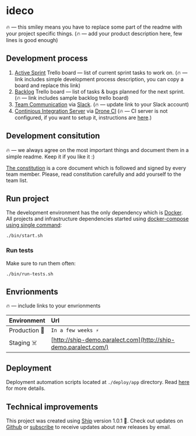 # ideco

🔥 — this smiley means you have to replace some part of the readme with your project specific things. 
 (🔥 — add your product description here, few lines is good enough)

## Development process 

1. [Active Sprint](https://trello.com/b/J8Sj2MZM/ship-active-sprint-template) Trello board — list of current sprint tasks to work on. (🔥 — link includes simple development process description, you can copy a board and replace this link)
2. [Backlog](https://trello.com/b/Qur5fy2O/ship-backlog-template) Trello board — list of tasks & bugs planned for the next sprint. (🔥 — link includes sample backlog trello board)
3. [Team Communication](https://paralect-stack.slack.com/messages) via [Slack](https://slack.com/). (🔥 — update link to your Slack account)
4. [Continious Integration Server](http://product-stack-ci.paralect.com) via [Drone CI](https://github.com/drone/drone) (🔥 — CI server is not configured, if you want to setup it, instructions are [here](./deploy/drone-ci/README.md).)

## Development consitution

 🔥 — we always agree on the most important things and document them in a simple readme. Keep it if you like it :)

[The constitution](./CONSTITUTION.md) is a core document which is followed and signed by every team member. Please, read constitution carefully and add yourself to the team list.

## Run project

The development environment has the only dependency which is [Docker](https://docs.docker.com/install/). All projects and infrastructure dependencies started using [docker-compose using single command](https://github.com/paralect/docker-compose-starter):

```
./bin/start.sh
```

### Run tests

Make sure to run them often: 

```
./bin/run-tests.sh 
```

## Envrionments

 🔥 — include links to your envrionments

|Environment|Url|
|:---|:----------|
|Production 🚀|`In a few weeks ⚡️`|
|Staging ☠️|[http://ship-demo.paralect.com](http://ship-demo.paralect.com/)|


## Deployment

Deployment automation scripts located at `./deploy/app` directory. Read [here](./deploy/app/README.md) for more details.

## Technical improvements

This project was created using [Ship](https://github.com/paralect/ship) version 1.0.1 🚀. Check out updates on [Github](https://github.com/paralect/ship) or [subscribe](https://www.paralect.com/ship) to receive updates about new releases by email. 